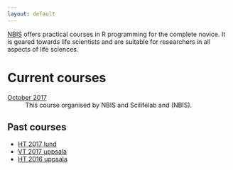 ```yaml
---
layout: default
---
```


[NBIS](//nbis.se) offers practical courses
in R programming for the complete novice. It is geared towards life
scientists and are suitable for researchers in all aspects of life
sciences.

# Current courses

<dl> <dt> <a href="HT17Uppsala">October 2017</a> </dt>
<dd>
This course organised by NBIS and Scilifelab and (NBIS).

</dd>

</dl>

## Past courses

* [HT 2017 lund](https://nbisweden.github.io/Rcourse/vt17)
* [VT 2017 uppsala](https://scilifelab.github.io/courses/r_programming/1703)
* [HT 2016 uppsala](https://scilifelab.github.io/courses/r_programming/1611/)
